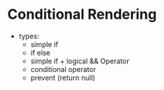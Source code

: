# Conditional Rendering

- types:
  - simple if
  - if else
  - simple if + logical && Operator
  - conditional operator
  - prevent (return null)
